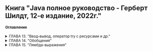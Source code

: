 ## Книга "Java полное руководство - Герберт Шилдт, 12-е издание, 2022г."

<small>

#### Оглавление

<details ГЛАВА 13><summary>ГЛАВА 13. "Ввод-вывод, оператор try с ресурсами и др."</summary>
<blockquote>

<details><summary>Ввод-вывод</summary>

Поддержка ввода-вывода обеспечивается основными библиотеками Java API, а не системными библиотеками языка.

<details><summary>Потоки данных</summary>

Ввод и вывод данных в Java-программах осуществляется через потоки данных. Поток данных - это абстракция, которая может производить или потреблять информацию. Поток связывается с физическим устройством посредством системы ввода-вывода Java. Классы и методы ввода-вывода можно применять к различным типам устройств, таким как дисковые файлы, клавиатура или сетевые соединения. Это позволяет абстрагироваться от множества различных видов ввода. Вывод данных может осуществляться на консоль, в дисковый файл или по сетевому соединению. Потоки данных в Java реализованы в иерархиях классов, определенных в пакете java.io.

Java также предоставляет ввод-вывод на основе буферов и каналов, которые определены в пакете java.nio и его подпакетах.

</details>

<details><summary>Потоки байтовых и символьных данных</summary>

В Java существуют два типа потоков ввода/вывода: байтовые и символьные. Байтовые потоки удобны для обработки ввода и вывода байтовых данных, например при чтении или записи двоичных данных. Символьные потоки используют Unicode и позволяют обрабатывать ввод и вывод символов, обеспечивая поддержку интернационализации. В некоторых случаях символьные потоки более эффективны, чем байтовые.

На самом низком уровне операции ввода-вывода по-прежнему выполняются с байтами. Символьные потоки предоставляют удобный и эффективный способ работы со символами в кодировке Unicode.
  
</details>

<details><summary>Классы потоков байтовых данных</summary>

**Классы потоков ввода-вывода байтов из пакета java.io**

Потоки ввода-вывода байтов определены в двух иерархиях классов. На вершине этих иерархий находятся _абстрактные классы InputStream и OutputStream_. У каждого из этих абстрактных классов имеется несколько конкретных подклассов, в которых учитываются отличия разных устройств, в том числе файлов на диске, сетевых соединений и даже буферов памяти.

```html
BufferedInputStream    Буферизованный поток ввода  
BufferedOutputStream   Буферизованный поток вывода  
ByteArrayinputStream   Поток ввода, читающий байты из массива  
ByteArrayOutputStream  Поток вывода, записывающий байты в массив  
DataInputStream        Поток ввода, содержащий методы для чтения данных стандартных типов, определенных в Java  
DataOutputStream       Поток вывода, содержащий методы для записи данных стандартных типов, определенных в Java  
FileInputStream        Поток ввода, читающий данные из файла  
FileOutputStream       Поток вывода, записывающий данные в файл  
FilterInputStream      Реализует абстрактный класс InputStream  
FilterOutputStream     Реализует абстрактный класс OutputStream  
InputStream            Абстрактный класс, описывающий поток ввода  
ObjectInputStream      Поток ввода объектов  
ObjectOutputstream     Поток вывода объектов  
OutputStream           Абстрактный класс, описывающий поток вывода  
PipedInputStream       Канал ввода  
PipedOutputstream      Канал вывода  
PrintStream            Поток вывода, содержащий методы print() и println()  
PushbackInputStream    Поток ввода, поддерживающий возврат одного байта обратно в поток ввода  
SequenceInputStream    Поток ввода, состоящий из нескольких потоков ввода, данные из которых читаются по очереди  
```

В абстрактных классах InputStream и OutputStream определяется ряд ключевых методов, реализуемых в других классах потоков ввода-вывода. Наиболее важными среди них являются методы read() и writе(), читающие и записывающие байты данных соответственно. Оба эти метода объявлены как абстрактные в классах InputStream и OutputStream, а в производных классах они переопределяются.

**Классы потоков ввода-вывода символов**

Потоки ввода-вывода символов также определены в двух иерархиях классов. На вершине этих иерархий находятся два * абстрактных* класса - Reader и Writer. Эти абстрактные классы управляют потоками символов в Юникоде. Для каждого из них в Java предусмотрен ряд конкретных подклассов.

```html
BufferedReader         Буферизированный поток ввода символов  
BufferedWriter         Буферизированный поток вывода символов  
CharArrayReader        Поток ввода, читающий символы из массива  
CharArrayWriter        Поток вывода, записывающий символы в массив  
FileReader             Поток ввода, читающий символы из файла  
FileWriter             Поток вывода, записывающий символы в файл  
FilterReader           Фильтрованный поток чтения  
FilterWriter           Фильтрованный поток запис  
InputStreamReader      Поток ввода, преобразующий байты в символы  
LineNumЬerReader       Поток ввода, подсчитывающий строки  
OutputStreamWriter     Поток вывода, преобразующий символы в байты  
PipedReader            Канал ввода  
PipedWriter            Канал вывода  
PrintWriter            Поток вывода, содержащий методы print() и println()  
PushbackReader         Поток ввода, позволяющий возвращать символы обратно в поток ввода  
Reader                 Абстрактный класс, описывающий поток ввода символов  
StringReader           Поток ввода, читающий символы из строки  
StringWriter           Поток вывода, записывающий символы в строку  
Writer                 Абстрактный класс, описывающий поток вывода символов   
```

В абстрактных классах Reader и Writer определяется ряд ключевых методов, реализуемых в других классах потоков ввода-вывода. Наиболее важными среди них являются методы read() и write(), читающие и записывающие байты данных соответственно. Оба эти метода объявлены как абстрактные в классах Reader и Writer, а в производных классах они переопределяются.

</details>

<details><summary>Предопределенные потоки данных</summary>

Класс System содержит несколько методов для получения информации о системе и текущего времени, а также три предопределенных потоковых переменных: in, out и err, которые могут быть использованы в любой части программы без привязки к конкретному экземпляру класса System.

Переменная System.out ссылается на поток стандартного вывода, по умолчанию вывод осуществляется на консоль. System.in ссылается на поток стандартного ввода, по умолчанию принимаемые данные поступают с клавиатуры. System.err ссылается на поток вывода ошибок, также по умолчанию вывод ошибок осуществляется на консоль. Эти потоки могут быть перенаправлены на другие устройства ввода-вывода, поддерживающие совместимые форматы данных.

System.in, System.out и System.err являются потоками байтовых данных типа InputStream, PrintStream и ErrorStream соответственно. Однако они обычно используются для чтения и записи символов в консоль. Вы можете использовать их как основу для более сложных операций ввода-вывода или обернуть их в классы символьных потоков для дополнительной гибкости и контроля.

</details>

<details><summary>Чтение консольного ввода</summary>

История Java и консольный ввод:
   - На заре развития Java единственным способом выполнения консольного ввода было использование потока байтовых данных.
   - В настоящее время символьный поток предпочтительнее из-за удобства интернационализации и сопровождения программы.

Java 17 и изменения:
   - В JDK 17 изменился способ получения объекта InputStreamReader, связанного с System.in.
   - Рекомендуется явно указывать набор символов, ассоциированный с консолью, при создании InputStreamReader. Набор символов определяет способ сопоставления байтов с символами. Обычно, когда набор символов не задан, применяется стандартная кодировка 
JVM.

Использование InputStreamReader и BufferedReader:
   - Для чтения консольного ввода через BufferedReader, рекомендуется использовать конструктор InputStreamReader с явным указанием набора символов, ассоциированного с консолью.
   - Можно использовать метод System.console() для получения объекта Console и его метод charset() для получения набора символов консоли.

Создание BufferedReader с использованием InputStreamReader без явного указания набора символов (до JDK 17):

```html
import java.io.BufferedReader;
import java.io.IOException;
import java.io.InputStreamReader;

public class ConsoleInputExample {
    public static void main(String[] args) {
        BufferedReader br = new BufferedReader(new InputStreamReader(System.in));

        try {
            System.out.print("Введите ваше имя: ");
            String name = br.readLine();
            System.out.println("Привет, " + name + "!");
        } catch (IOException e) {
            e.printStackTrace();
        }
    }
}
```

Создание BufferedReader с использованием InputStreamReader с явным указанием набора символов (начиная с JDK 17):
 
```html
import java.io.BufferedReader;
import java.io.IOException;
import java.io.InputStreamReader;
import java.nio.charset.Charset;

public class ConsoleInputExample {
    public static void main(String[] args) {
        InputStreamReader isr = new InputStreamReader(System.in, Charset.defaultCharset());
        BufferedReader br = new BufferedReader(isr);

        try {
            System.out.print("Введите ваше имя: ");
            String name = br.readLine();
            System.out.println("Привет, " + name + "!");
        } catch (IOException e) {
            e.printStackTrace();
        }
    }
}
```

Современный подход к чтению консольного ввода в Java включает явное указание набора символов консоли при создании InputStreamReader, что обеспечивает более надежное и удобное взаимодействие с консолью в различных приложениях.

</details>

<details><summary>Чтение символов</summary>

Чтобы получить поток ввода символов, присоединив его к консоли, следует заключить стандартный поток ввода System.in в оболочку объекта класса BufferedReader, поддерживающего буферизованный поток ввода. Ниже приведен чаще всего используемый конструктор этого класса.

```html
BufferedReader(Reader поток_чтения_вводимых_данных)  
```

десь параметр поток_чтения_вводимых_данных обозначает поток, который связывается с создаваемым экземпляром класса BufferedReader. Класс Reader является абстрактным. Одним из производных от него конкретных подклассов является класс InputStreamReader, преобразующий байты в символы. Для получения объекта типа InputStreamReader, связанного со стандартным потоком ввода System.in, служит следующий конструктор:

```html
InputStreamReader(InputStream поток_ввода)   
```

Переменная System.in ссылается на объект класса InputStream и поэтому должна быть указана в качестве параметра поток_ввода. В конечном итоге получается приведенная ниже строка кода, где создается объект типа BufferedReader, связанный с клавиатурой. После выполнения этой строки кода переменная экземпляра br будет содержать поток ввода символов, связанный с консолью через стандартный поток ввода System.in.

```html
BufferedReader br = new BufferedReader(new InputStreamReader(System.in));  
```

Для чтения символа из потока ввода типа BufferedReader служит метод read(). Ниже приведена общая форма метода read().

```html
int read() throws IOException  
```

Всякий раз, когда метод read() вызывается, он читает символ из потока ввода и возвращает его в виде целочисленного значения. По достижении конца потока возвращается значение -1. Как видите, метод read() может сгенерировать исключение типа IOException.

[Chapter13/Package01/BRRead - Использовать класс BufferedReader для чтения символов с консоли](https://github.com/Vladlena2/BookJava2/blob/main/Chapter13/Package01/BRRead.java "Посмотреть пример Java")

Для чтения символьных строк с клавиатуры служит версия метода readLine(), который является членом класса BufferedReader. Его общая форма приведена ниже. Как видите, этот метод возвращает объект типа String.

```html
String readLine() throws IOException    
```

[Chapter13/Package01/BRReadLines - Чтение символьных строк с консоли средствами класса BufferedReader](https://github.com/Vladlena2/BookJava2/blob/main/Chapter13/Package01/BRReadLines.java "Посмотреть пример Java")

В следующем далее примере программы демонстрируется простейший текстовый редактор. С этой целью сначала создается массив объектов типа String, а затем читаются текстовые строки, каждая из которых сохраняется в элементе массива. Чтение производится до 100 строк или до тех пор, пока не будет введено слово "стоп". Для чтения данных с консоли применяется класс BufferedReader.

[Chapter13/Package01/TinyEdit - Простейший текстовый редактор](https://github.com/Vladlena2/BookJava2/blob/main/Chapter13/Package01/TinyEdit.java "Посмотреть пример Java")

</details>

<details><summary>Запись данных, выводимых на консоль</summary>

Вывод данных на консоль проще всего организовать с помощью упоминавшихся ранее методов print() и println(). Эти методы определены в классе PrintStream (он является типом объекта, на который ссылается переменная System.out).

Класс PrintStream описывает поток вывода и является производным от класса OutputStream, поэтому в нем реализуется также низкоуровневый метод write(). Следовательно, метод write() можно применять для записи данных, выводимых на консоль. Ниже приведена простейшая форма метода writе(), определенного в классе PrintStream.

```html
void write(int байтовое_значение)     
```

Этот метод записывает байт, передаваемый в качестве параметра байтовое_значение. Несмотря на то что параметр * байтовое_значение* объявлен как целочисленный, записываются только 8 его младших бит. Ниже приведен короткий пример программы, где метод write() применяется для вывода на экран буквы "А" с последующим переводом строки.

```html
// Продемонстрировать применение метода System.out.write()
class WriteDemo {
   public static void main(String[] args){
       int b;
       b = 'A';
       System.out.write(b);
       System.out.print("\n");
   }
}   
```

**Класс PrintWriter**

Применение класса PrintWriter для консольного вывода упрощает интернационализацию прикладных программ. В классе PrintWriter определяется несколько конструкторов. Ниже приведен один из тех конструкторов:

```html
PrintWriter(OutputStream поток_вывода, boolean очистка)   
```

Здесь параметр поток_вывода обозначает объект типа OutputStream, а параметр очистка - очистку потока вывода всякий раз, когда вызывается (среди прочих) метод println(). Если параметр очистка принимает логическое значение true, то очистка потока вывода происходит автоматически, а иначе - вручную.

В классе PrintWriter поддерживаются методы print() и println(). Следовательно, их можно использовать таким же образом, как и в стандартном по токе вывода System.out. Если аргумент этих методов не относится к простому типу, то для объекта типа PrintWriter сначала вызывается метод toString(), а затем выводится результат.

Чтобы вывести данные на консоль, используя класс PrintWriter, следует указать стандартный поток System.out для вывода и его автоматическую очистку. Например, в следующей строке кода создается объект типа PrintWriter, который связывается с консольным выводом:

```html
PrintWriter pw = new PrintWriter(System.out, true);
```

[Chapter13/Package01/PrintWriterDemo - Продемонстрировать применение класса PrintWriter](https://github.com/Vladlena2/BookJava2/blob/main/Chapter13/Package01/PrintWriterDemo.java "Посмотреть пример Java")
       
</details>

<details><summary>Чтение файлов и запись в файлы</summary>

Для ввода-вывода данных в файлы чаще всего применяются классы FileInputStream и FileOutputStream, которые создают потоки ввода-вывода байтов, связанные с файлами. Чтобы открыть файл для ввода-вывода данных, достаточно создать объект одного из этих классов, указав имя файла в качестве аргумента конструктора. У обоих классов имеются и дополнительные конструкторы, но в представленных далее примерах будут употребляться только следующие конструкторы:

```html
FileInputStream(String имя_файла)
   throws FileNotFoundException
FileOutputStream(String имя_файла)
   throws FileNotFoundException
```

Здесь параметр имя_файла обозначает имя того файла, который требуется открыть. Если при создании потока ввода файл не существует, то генерируется исключение типа FileNotFoundException. А если при создании потока вывода файл нельзя открыть или создать, то и в этом случае генерируется исключение типа FileNotFoundException. Класс исключения FileNotFoundException является производным от класса IOException. Когда файл открыт для вывода, любой файл, существовавший ранее под тем же самым именем, уничтожается.

Завершив работу с файлом, его нужно закрыть. Для этой цели служит метод close(), реализованный в классах FileinputStream и F ileOutputStream:

```html
void close() throws IOException
```

Закрытие файла высвобождает выделенные для него системные ресурсы, позволяя использовать их для других файлов. Неудачный исход закрытия файла может привести к **"утечкам памяти"**, поскольку неиспользуемые ресурсы оперативной памяти останутся выделенными.

**На заметку!**

Начиная с версии JDK 7, метод close() определяется в интерфейсе АutоСlоsеаblе из пакета java.lang. Интерфейс * АutоСlовеаblе* наследует от интерфейса Closeable из пакета java.io. Оба интерфейса реализуются классами потоков ввода-вывода, включая классы FileinputStream и FileOutputStream.

Чтобы прочитать данные из файла, можно воспользоваться формой метода read(), определенной в классе FileInputStream. Та его форма, которая применяется в представленных далее примерах, выглядит следующим образом:

```html
int read() throws IOException
```

Всякий раз, когда вызывается метод read(), он выполняет чтение одного байта из файла и возвращает ero в виде целочисленного значения. А если достигнут конец файла, то возвращается значение -1. Этот метод может сгенерировать исключение типа IOException.

В приведенном ниже примере программы метод read() применяется для ввода из файла, содержащего текст в коде ASCII, который затем выводится на экран. Имя файла указывается в качестве аргумента командной строки.

```html
java ShowFile TEST.txt
```

[Chapter13/Package02/ShowFile - Отображение содержимого текстового файла](https://github.com/Vladlena2/BookJava2/blob/main/Chapter13/Package02/ShowFile.java "Посмотреть пример Java")
       

Иногда проще заключить все части программы, открывающие файл и получающие доступ к его содержимому, в один блок оператора try, вместо того чтобы разделять его на два блока, а затем закрыть файл в блоке оператора finally. В качестве иллюстрации ниже показан другой способ написания программы

[Chapter13/Package02/ShowFile2 - ShowFile из предыдущего примера.](https://github.com/Vladlena2/BookJava2/blob/main/Chapter13/Package02/ShowFile2.java "Посмотреть пример Java")

[Chapter13/Package02/ShowFile3 - Отображение содержимого текстового файла в одном блоке оператора try](https://github.com/Vladlena2/BookJava2/blob/main/Chapter13/Package02/ShowFile3.java "Посмотреть пример Java")

Класс исключения FileNotFoundException является производным от класса IOException, и поэтому обрабатывать отдельно его исключение совсем не обязательно. В качестве примера ниже приведена переделанная последовательность операторов try/catch без перехвата исключения типа FileNotFoundException. В данном случае отображается стандартное сообщение об исключительной ситуации, описывающее возникшую ошибку.

[Chapter13/Package02/ShowFile4 - Переделанная последовательность операторов try/catch](https://github.com/Vladlena2/BookJava2/blob/main/Chapter13/Package02/ShowFile4.java "Посмотреть пример Java")

Для записи в файл можно воспользоваться методом writе(), определенным в классе FileOutputStream. В своей простейшей форме этот метод выглядит следующим образом:

```html
void write(int байтовое_значение) throws IOException
```

Этот метод записывает в файл байт, переданный ему в качестве параметра байтовое_значение. Несмотря на то что параметр байтовое_значение объявлен как целочисленный, в файл записываются только его младшие восемь бит. Если при записи возникает ошибка, генерируется исключение типа IOException. В следующем примере программы метод writе() применяется для копирования файла.

Обратите внимание на то, что в данном примере программы при закрытии файлов используются два отдельных блока оператора try. Этим гарантируется, что оба файла будут закрыты, даже если при вызове метода fin.close() будет сгенерировано исключение.

[Chapter13/Package02/CopyFile - Копирование файла](https://github.com/Vladlena2/BookJava2/blob/main/Chapter13/Package02/CopyFile.java "Посмотреть пример Java")

Исключения в Java не только упрощают обращение с файлами, но и позволяют легко отличать условие достижения конца файла от ошибок во время ввода в файл.

</details>

<details><summary>Автоматическое закрытие файла</summary>

В версии JDK 7 появилась новая возможность, предлагающая иной способ управления такими ресурсами, как потоки
ввода-вывода в файлы: *автоматическое завершение процесса*. Эту возможность иногда еще называют
**автоматическим управлением ресурсами (ARM)**, и основывается она на усовершенствованной версии оператора try. Главное
преимущество автоматического
управления ресурсами заключается в предотвращении ситуаций, когда файл (или другой ресурс) не освобождается по
невнимательности, если он больше не нужен.

Запомните: если забыть по какой-нибудь причине закрыть файл, это может привести к утечке памяти и другим осложнениям.
Ниже приведена *усовершенствованная* форма оператора try.
```java
try (спецификация_ресурса) {
     // использование ресурса
}
```

Здесь *спецификация_ресурса*, как правило, обозначает оператор, объявляющий и инициализирующий такой ресурс, как *поток
ввода-вывода данных в файл*.

Он состоит из объявления переменной, где переменная инициализируется ссылкой на управляемый объект. По завершении блока
оператора try ресурс автоматически освобождается. Для файла это означает, что он автоматически закрывается, а
следовательно, отпадает необходимость вызывать метод close() явным образом.
Она называется оператором try с *ресурсами*.

Оператор try с ресурсами можно применять лишь вместе с теми ресурсами, в которых реализован интерфейс AutoCloseaЬle,
определенный в пакете java.lang. В этом интерфейсе определен метод close(), а наследует он от интерфейса Closeable из
пакета java.io. Оба интерфейса реализуются классами потоков ввода-вывода. Таким образом, оператор try с ресурсами
можно
применять для работы с потоками ввода и вывода, в том числе и в файлы.

[Chapter13/Package02/ShowFileAutoClose - Пример оператора try с ресурсами](https://github.com/Vladlena2/BookJava2/blob/master/Chapter13/Package02/ShowFileAutoClose.java "Посмотреть пример Java")

Ресурс, объявляемый в операторе try, неявно считается конечным. Это означает, что присвоить ресурс после того, как он
был создан, нельзя. Кроме того, область действия ресурса ограничивается пределами оператора try с ресурсами.

В одном операторе try можно организовать управление несколькими ресурсами. Для этого достаточно указать спецификацию
каждого ресурса через точку с запятой. Примером тому служит приведенная ниже версия программы CopyFile, переделанная
таким образом, чтобы использовать один оператор try с ресурсами для управления переменными fin и fout.

[Chapter13/Package02/CopyFileAutoClose - Пример оператора try с двумя ресурсами](https://github.com/Vladlena2/BookJava2/blob/master/Chapter13/Package02/CopyFileAutoClose.java "Посмотреть пример Java")

У оператора *try с ресурсами* имеется еще одна особенность, о которой стоит упомянуть. Когда выполняется блок оператора
try, существует вероятность того, что исключение, возникающее в блоке оператора try, приведет к другому исключению,
которое произойдет в тот момент, когда ресурс закрывается
в блоке оператора finally. Если это обычный оператор try, то первоначальное исключение теряется, будучи вытесненным
вторым исключением. А если используется оператор try с ресурсами, то второе исключение подавляется, но не теряется.
Вместо этого оно добавляется в список подавленных исключений, связанных
с первым исключением. Доступ к списку подавленных исключений может быть пол учен с помощью метода gеtSupprеssеd(),
определенного в классе Throwаblе.
</details>

<details><summary>Чтение и запись файлов. FileInputStream и FileOutputStream</summary>

**Запись файлов и класс FileOutputStream**

Класс *FileOutputStream* предназначен для записи байтов в файл. Он является производным от класса OutputStream, поэтому
наследует всю его функциональность.
Через конструктор класса FileOutputStream задается файл, в который производится запись. Класс поддерживает несколько
конструкторов:
```java
FileOutputStream(String filePath)
FileOutputStream(File fileObj)
FileOutputStream(String filePath, boolean append)
FileOutputStream(File fileObj, boolean append)
```
Файл задается либо через строковый путь, либо через объект File. Второй параметр - append задает способ записи: eсли он
равен true, то данные дозаписываются в конец файла, а при false - файл полностью перезаписывается.  
Например, запишем в файл строку:

[Chapter13/Package02/WriteFile - Пример записи строки в файл TEST.txt](https://github.com/Vladlena2/BookJava2/blob/master/Chapter13/Package02/WriteFile.java "Посмотреть пример Java")

Для создания объекта FileOutputStream используется конструктор, принимающий в качестве параметра путь к файлу для
записи. Если такого файла нет, то он автоматически создается при записи. Так как здесь записываем строку, то ее надо
сначала перевести в массив байтов. И с помощью метода write строка записывается в файл.
При этом необязательно записывать весь массив байтов. Используя перегрузку метода write(), можно записать и одиночный
байт:
```java
fos.write(buffer[0]); // запись первого байта
```

**Чтение файлов и класс FileInputStream**

Для считывания данных из файла предназначен класс *FileInputStream*, который является наследником класса InputStream и
поэтому реализует все его методы.

Для создания объекта FileInputStream мы можем использовать ряд конструкторов. Наиболее используемая версия конструктора
в качестве параметра принимает путь к считываемому файлу:
```java
FileInputStream(String fileName) throws FileNotFoundException
```
Если файл не может быть открыт, например, по указанному пути такого файла не существует, то генерируется исключение *
FileNotFoundException*.  
Считаем данные из ранее записанного файла (TEST.txt) и выведем на консоль:

[Chapter13/Package02/ReadFile - Пример чтения файла TEST.txt](https://github.com/Vladlena2/BookJava2/blob/master/Chapter13/Package02/ReadFile.java "Посмотреть пример Java")

В данном случае мы считываем каждый отдельный байт в переменную i:
```java
while((i = fin.read()) != -1) {
```
Когда в потоке больше нет данных для чтения, метод возвращает число -1.
Затем каждый считанный байт конвертируется в объект типа char и выводится на консоль.  
Подобным образом можно считать данные в массив байтов и затем производить с ним манипуляции:
```java
byte[] buffer = new byte[fin.available()];
// считаем файл в буфер
fin.read(buffer, 0, fin.available());

System.out.println("File data:");
for(int i=0; i<buffer.length;i++){
    System.out.print((char)buffer[i]);
}
```

Совместим оба класса и выполним чтение из одного и запись в другой файл:

[Chapter13/Package02/ReadWriteFile - Пример чтение из одного и запись в другой файл](https://github.com/Vladlena2/BookJava2/blob/master/Chapter13/Package02/ReadWriteFile.java "Посмотреть пример Java")

Классы FileInputStream и FileOutputStream предназначены прежде всего для записи двоичных файлов, то есть для записи и
чтения байтов. И хотя они также могут использоваться для работы с текстовыми файлами, но все же для этой задачи больше
подходят другие классы.

Еще один пример, в котором создаем для записи файл, далее записываем в него строку.  
Потом читаем и выводим на конслоь данные из этого файла и все это копируем в новый файл.

[Chapter13/Package02/WriteReadSaveToFile - Создание, чтение одного файла и копирование в другой файл](https://github.com/Vladlena2/BookJava2/blob/master/Chapter13/Package02/WriteReadSaveToFile.java "Посмотреть пример Java")
</details>

<details><summary>Чтение и запись текстовых файлов. Класс FileWriter. Класс FileReader</summary>

Для полноценной работы с текстовыми файлами служат совсем другие классы, которые являются наследниками абстрактных
классов *Reader* и *Writer*.

Класс *FileWriter* является производным от класса *Writer*. Он используется для записи текстовых файлов.
Чтобы создать объект *FileWriter*, можно использовать один из следующих конструкторов:
```
FileWriter(File file)
FileWriter(File file, boolean append)
FileWriter(FileDescriptor fd)
FileWriter(String fileName)
FileWriter(String fileName, boolean append)
```  
Так, в конструктор передается либо путь к файлу в виде строки, либо объект File, который ссылается на конкретный
текстовый файл. Параметр *append* указывает, должны ли данные дозаписываться в конец файла (если параметр равен true),
либо файл должен перезаписываться.

Класс *FileReader* наследуется от абстрактного класса *Reader* и предоставляет функциональность для чтения текстовых
файлов.
Для создания объекта *FileReader* мы можем использовать один из его конструкторов:
```java
FileReader(String fileName) 
FileReader(File file)
FileReader(FileDescriptor fd)
```  

[Chapter13/Package02/FileWriterReaderDemo - Записать текст в файл и прочитать](https://github.com/Vladlena2/BookJava2/blob/master/Chapter13/Package02/FileWriterReaderDemo.java "Посмотреть пример Java")
</details>

<details><summary>Модификаторы доступа transient и volatile</summary>

В языке J ava определяются два интересных модификатора доступа: *transient* и *volatile*. Эти модификаторы
предназначены для особых случаев. Когда переменная-экземпляр объявлена как transient, ее значение не должно
сохраняться, когда сохраняется объект, как показано ниже.

```java
class T {
    transient int а; //не сохранится
    int b; // сохранится
} 
```

Если в данном примере кода объект типа т записывается в область постоянного хранения, то содержимое переменной а не
должно сохраняться, тогда как содержимое переменной b должно быть сохранено.

Модификатор доступа volatile сообщает компилятору, что модифицируемая им переменная может быть неожиданно изменена в
других частях программы.
Одна из таких ситуаций возникает в многопоточных программах, где иногда в двух или больше потоках исполнения
разделяется
общая переменная. Из соображений эффективности в каждом потоке может храниться своя закрытая копия этой
переменной. Настоящая (или главная) копия переменной обновляется в разные моменты, например при входе в
синхронизированный метод. Такой подход вполне работоспособен, но не всегда оказывается достаточно эффективным. Иногда
требуется, чтобы главная копия переменной постоянно отражала ее текущее состояние. И для этого достаточно объявить
переменную как volatile, предписав тем самым компилятору всегда использовать главную копию этой переменной
(или хотя бы поддерживать любые закрытые ее копии обновляемыми по главной копии, и наоборот). Кроме того, доступ к
главной копии переменной должен осуществляться в том порядке, в каком он определен в самой программе.

[Chapter13/Package03/InstanceOf - Продемонстрировать применение операции instanceof](https://github.com/Vladlena2/BookJava2/blob/master/Chapter13/Package03/InstanceOf.java "Посмотреть пример Java")
</details>

<details><summary>Применение операции instanceof</summary>

Иногда тип объекта полезно выяснить во время выполнения. Например, в одном потоке исполнения объекты разных типов могут
формироваться, а в другом потоке исполнения - использоваться. В таком случае удобно выяснить тип каждого объекта,
получаемого в обрабатывающем потоке исполнения. Тип объекта во время выполнения не менее важно выяснить и в том
случае,
когда требуется приведение типов. В языке Java неправильное приведение типов влечет за собой появление ошибок во время
выполнения.

Для разрешения этого вопроса в Java предоставляется операция времени выполнения *instanceof*, которая имеет следующую
общую форму:
```java
ссылка_на_объект instanceof тип
```   
Здесь *ссылка_на_объект* обозначает ссылку на экземпляр класса, а тип - конкретный тип этого класса. Если *
ссылка_на_объект* относится к указанному типу или может быть приведена к нему, то вычисление операции *instanceof*
дает
в итоге логическое значение *true*, а иначе - логическое значение *false*. Таким образом, операция *instanceof* - это
средство, с помощью которого программа может получить сведения об объекте во время выполнения.

</details>

<details><summary>Модификатор доступа strictfp</summary>

Объявляя класс, метод или интерфейс с модификатором доступа *strictfp*, можно гарантировать, что вычисления с плавающей
точкой будут выполняться таким же образом, как и в первых версиях Java. Если класс объявляется с модификатором
доступа *
strictfp*, все его методы автоматически модифицируются как *strictfp*.

Например, в приведенной ниже строке кода компилятору Java сообщается, что во всех методах, определенных в классе
MyClass, следует использовать исходную модель вычислений с плавающей точкой. Откровенно говоря, большинству
программистов вряд ли понадобится модификатор доступа *strictfp*, поскольку он касается лишь небольшой категории
задач.
```java
strictfp class MyClass { // ...
``` 

</details>

<details><summary>Платформенно-ориентированные методы</summary>

Иногда, хотя и редко, возникает потребность вызвать подпрограмму, написанную на другом языке, а не на Java. Как
правило, такая подпрограмма существует
в виде исполняемого кода для ЦП и той среды, в которой приходится работать, т.е. в виде платформенно-ориентированного
кода. Такую подпрограмму, возможно, потребуется вызвать для повышения скорости ее выполнения. С другой стороны, может
возникнуть потребность работать со специализированной сторонней библиотекой, например с пакетом статистических
расчетов.

Для объявления платформенно-ориентированных методов в Java предусмотрено ключевое слово *native*. Однажды объявленные
как *native*, эти методы могут быть вызваны из прикладной программы на Java таким же образом,
как и любой другой метод. Механизм, применяемый для внедрения платформенно-ориентированного кода в прикладные
программы
на Java, называется JNI (*Java Native Interface - платформенно-ориентированный интерфейс Java*).

Чтобы объявить платформенно-ориентированный метод, его имя следует предварить модификатором доступа *native*, но не
определять тело метода, как показано ниже.
```java
public native int meth();
```
Объявив платформенно-ориентированный метод, необходимо написать его и предпринять ряд относительно сложных шагов, чтобы
связать его с кодом Java. Большинство платформенно-ориентированных методов пишутся на С.

</details>

<details><summary>Применение ключевого слова assert</summary>

Ключевое слово *assert* используется на стадии *разработки* программ для создания так называемых утверждений - условий,
которые должны быть *истинными* во время выполнения программы. Если во время выполнения программы условие оказывается
истинным, то никаких действий больше не выполняется. Но если условие окажется ложным, то генерируется исключение
типа *
AssertionError*. Утверждения часто применяются с целью проверить, действительно ли выполняется некоторое ожидаемое
условие. В коде окончательной версии программы утверждения, как правило, отсутствуют.

Ниже приведен пример программы, демонстрирующий применение оператора *assert*. В этом примере проверяется, возвращает
ли метод getnum() положительное значение.

[Chapter13/Package03/AssertDemo - Продемонстрировать применение оператора assert](https://github.com/Vladlena2/BookJava2/blob/master/Chapter13/Package03/AssertDemo.java "Посмотреть пример Java")

Для правильного понимания утверждений очень важно иметь в виду следующее: на них нельзя полагаться для выполнения
каких-нибудь конкретных действий в программе. Дело в том, что отлаженный код окончательной версии программы будет
выполняться с *отключенным* режимом проверки утверждений.

Благодаря утверждениям, строки кода с оператором *assert* можно не удалять из окончательного варианта кода программы.

**Параметры включения и отключения режима проверки утверждений.**

Чтобы *включить* режим проверки утверждений в пакете MyPack, достаточно ввести следующее:
```
-ea:MyPack ...
```

Чтобы *отключить* режим проверки утверждений, следует ввести:
```
-da:MyPack ...
```

Кроме того, класс можно указать с параметром -еа или -da. В качестве примера ниже показано, как включить режим проверки
утверждений отдельно в классе AssertDemo.
```
-ea:AssertDemo
``` 
</details>

<details><summary>Статический импорт</summary>

В языке Java имеется языковое средство, расширяющее возможности ключевого слова import и называемое *статическим
импортом*. Оператор import, предваряемый ключевым словом static, можно применять для импорта статических членов класса
или интерфейса. Благодаря статическому импорту появляется возможность ссылаться на статические члены непосредственно
по
именам, не уточняя их именем класса. Это упрощает и сокращает синтаксис, требующийся для работы со статическими
членами.
```java
// Вычислить длину гипотенузы прямоугольного треугольника
...
// Имена методов уточнены именем их класса Math
hypot = Math.sqrt(Math.pow(sidel, 2) + Math.pow(side2, 2));
...

// Используем статический импортом для доступ к встроенным в Java методам
import static java.lang.Mat.*;

...
// Здесь методы sqrt() и pow() можно вызывать непосредственно, опуская имя их Класса 
hypot = sqrt(pow(sidel, 2) + pow(side2, 2)); 
...

```
*Статический импорт* следует применять на тот случай, если статические члены применяются многократно, в частности при
выполнении целого ряда математических вычислений. В сущности, этим языковым средством стоит пользоваться, но только не
злоупотреблять им.
</details>

<details><summary>Вызов перегружаемых конструкторов по ссылке this()</summary>

Пользуясь *перегружаемыми конструкторами*, иногда удобно вызывать один конструктор из другого. Для этого в Java имеется
еще одна форма ключевого слова this. В общем виде эта форма выглядит следующим образом:
```java
this(список_аргументов)
```
По ссылке this() сначала выполняется *перегружаемый конструктор*, который соответствует заданному *списку_аргументов*,
а затем - любые операторы, находящиеся в теле исходного конструктора, если таковые имеются. Вызов конструктора по
ссылке
this() должен быть *первым* оператором в конструкторе.
Рассмотрим сначала приведенный ниже пример класса, в котором ссылка this() *не употребляется*.

Этот класс содержит три конструктора, каждый из которых инициализирует значения полей а и b. Первому конструктору
передаются отдельные значения для инициализации полей а и b. Второй конструктор принимает только одно значение и
присваивает его обоим полям, а и b. А третий присваивает полям а и b нулевое значение по умолчанию.
```java
class MyClass {
   int a;
   int b;
   // инициализировать поля а и b по отдельности
   MyClass(int i, int j) {
        a = i;
       b = j;    
    }
   // присвоить полям а и b нулевое значение по умолчанию
    MyClass() {
     a = 0;
      b = 0;
    }   
}
```

Используя ссылку this(), приведенный выше класс MyClass можно переписать следующим образом. В данной версии класса
MyClass значения непосредственно присваиваются полям а и b только в конструкторе MyClass (int, int). А два других
конструктора просто вызывают первый конструктор (прямо или косвенно) по ссылке this().
```java
class MyClass {
    int a;
    int b;
    // инициализировать поля а и b по отдельности
   MyClass(int i, int j) {
       a = i;
        b = j;    
    }
    // инициализировать поля а и b одним и тем же значением
   MyClass(int i) {
       this(i, i); // по этой ссылке вызывается конструктор MyClass(i, i);
    }


    // присвоить полям а и b нулевое значение по умолчанию
    MyClass() {
        this(0); // по этой ссылке вызывается конструктор MyClass(O)
  }   
}
```  
Одной из причин, по которой стоит вызывать перегружаемые конструкторы по ссылке this(),служит потребность избежать
дублирования кода. Зачастую сокращение дублированного кода ускоряет загрузку классов, поскольку объектный
код становится компактнее. Это особенно важно для программ, доставляемых через Интернет, когда время их загрузки
критично. Применение ссылки this() позволяет также оптимально структурировать прикладной код, когда конструкторы
содержат большой объем дублированного кода.

Следует также иметь в виду, что вызов очень коротких конструкторов, как, например, из класса MyClass, по ссылке this()
зачастую лишь незначительно увеличивает размер объектного кода. (В некоторых случаях никакого уменьшения объема
объектного кода вообще не происходит.) Дело в том, что байт-код, который устанавливается и возвращается из вызова
конструктора по ссылке this(), добавляет инструкции в объектный файл. Поэтому в таких случаях вызов конструктора по
ссылке this(), несмотря на исключение дублирования кода, не даст значительной экономии времени загрузки, но может
повлечь за собой дополнительные издержки на создание каждого объекта. Поэтому ссылка this() больше всего подходит для
вызова тех конструкторов, которые содержат большой объем кода инициализации, а не тех, которые просто устанавливают значения в нескольких полях.

Вызывая конструкторы по ссылке this(), следует учитывать следующее. Вопервых, при вызове конструктора по ссылке
this() *нельзя* использовать переменные экземпляра класса этого конструктора. И, во-вторых, в одном и том же
конструкторе *нельзя* использовать ссылки super() и this(), поскольку каждая из них должна быть первым оператором в
конструкторе.
</details>

<details><summary>Компактные профили Java API</summary>

В версии JDK 8 внедрено средство, позволяющее организовать подмножества
библиотеки прикладных программных интерфейсов API в так называемые *компактные профили*. Они обозначаются следующим
образом: *compact1, compact2 и cornpactЗ*. Каждый такой профиль содержит подмножество библиотеки. Более того,
компактный
профиль *compact2* включает в себя весь профиль *compact1*, а компактный профиль *compactЗ* - весь профиль *compact2*.
Следовательно, каждый последующий компактный профиль строится на основании предыдущего. Преимущество компактных
профилей
заключается в том, что прикладной
программе не нужно загружать библиотеку полностью. Применение компактных профилей позволяет сократить размер
библиотеки,
а следовательно, выполнять некоторые категории прикладных программ на тех устройствах, где отсутствует полная
поддержка
прикладного программного интерфейса Java API. Благодаря компактным профилям удается также сократить время, требующееся
для загрузки программы. В документации на прикладной программный интерфейс Java API
версии JDK 8 указывается, к какому именно элементу этого прикладного интерфейса принадлежит компактный профиль, если
это
вообще имеет место. Следует, однако, иметь в виду, что в версии JDK 9 на смену компактным профилям пришли внедренные в
ней модули.
</details>

</blockquote>
</details>

<details ГЛАВА 14><summary>ГЛАВА 14. "Обобщения"</summary>

<details><summary>Что такое обобщения</summary>

*Обобщения* - это *параметризованные типы*. Такие типы позволяют объявлять классы, интерфейсы и методы, где тип данных,
которыми они оперируют, указан в виде параметра. Используя обобщения, можно, например, создать единственный класс,
который будет автоматически обращаться с разнотипными данными. Классы, интерфейсы или методы, оперирующие
параметризованными типами, называются *обобщенными*.

Благодаря *обобщениям* все операции приведения типов выполняются автоматически и неявно. Таким образом, обобщения
расширили возможности повторного использования кода, позволив делать это легко и безопасно.

**Простой пример обобщения**

В приведенной ниже программе определяются два класса. Первый из них - *обобщенный* класс Gen, второй - *
демонстрационный* класс GenDemo, в котором используется *обобщенный* класс Gen.

[Chapter14/Package01/GenDemo - Простой обобщенный класс](https://github.com/Vladlena2/BookJava2/blob/master/Chapter14/Package01/GenDemo.java "Посмотреть пример Java")

Обратите внимание на объявление класса Gen в следующей строке кода:
```java
class Gen<T> {
```  
Здесь T обозначает имя параметра типа. Это имя используется в качестве заполнителя, вместо которого в дальнейшем
подставляется имя конкретного типа, передаваемого классу Gen при создании объекта. Это означает, что обозначение T
применяется в классе Gen всякий раз, когда требуется параметр типа. Обратите внимание на то, что обозначение Т
заключено
в угловые скобки ( < > ). Этот синтаксис
может быть обобщен. Всякий раз, когда объявляется параметр типа, он указывается в угловых скобках. В классе Gen
применяется параметр типа, и поэтому он является обобщенным классом, относящимся к так называемому параметризованному
типу.

Далее тип Т используется для объявления объекта оb:
```java
T оb; //объявить объект типа T
```  
Параметр типа Т - это место для *подстановки* конкретного типа, который указывается в дальнейшем при создании объекта
класса Gen. Это означает, что *объект оb станет объектом того типа, который будет передан в качестве параметра типа*
T.
Так, если передать тип String в качестве параметра типа Т, то такой экземпляр объекта оb будет иметь тип String.

Рассмотрим конструктор Gen().
```java
Gen (T o) {
    ob = o;
}
```  
Параметр o имеет тип T. Это означает, что конкретный тип параметра о определяется с помощью параметра типа Т,
передаваемого при создании объекта класса Gen. А поскольку параметр о и переменная экземпляра оЬ относятся к типу T,
то
они получают одинаковый конкретный тип при создании объекта класса Gen.
Параметр типа Т может быть также использован для указания типа, возвращаемого методом, как показано ниже на примере
метода getob(). Объект оb также относится к типу Т, поэтому его тип совместим с типом, возвращаемым методом getob().
```java
T getob() {>
    return оb;
```  
Метод showType() отображает тип Т, вызывая метод getName() для объекта типа Class, возвращаемого в результате вызова
метода getClass() для объекта оЬ. Метод getClass() определен в классе Object, и поэтому он является членом всех
классов.
Этот метод возвращает объект типа Class, соответствующий типу того класса объекта, для которого он вызывается. В
классе
Class определяется метод getName(), возвращающий строковое представление имени класса.

Класс GenDemo служит для демонстрации обобщенного класса Gen. Сначала в нем создается версия класса Gen для целых
чисел, как показано ниже.
```java
Gen<Integer> iOb; 
```  
*Integer* - это аргумент типа, который передается в качестве параметра типа Т из класса Gen. Это объявление фактически
означает создание версии класса Gen, где все ссылки на тип Т преобразуются в ссылки на тип Integer. Таким образом, в
данном объявлении объект оb относится к типу Integer, и метод getob() возвращает тип Integer.

Компилятор Java на самом деле не создает разные версии класса Gen или любого другого обобщенного класса. Вместо этого
компилятор *удаляет* все сведения об обобщенных типах, выполняя необходимые операции приведения типов, чтобы сделать
поведение прикладного кода таким, как будто создана конкретная версия класса Gen. Таким образом, имеется только *одна*
версия класса Gen, которая существует в прикладной программе. Процесс удаления обобщенной информации об обобщенных
типах
называется *стиранием*.

В следующей строке кода переменной iOb присваивается ссылка на экземпляр целочисленной версии класса Gen:
```java
iOb = new Gen<Integer>(12345678);
```  
Когда вызывается конструктор Gen(), аргумент типа Integer также указывается. Это необходимо потому, что объект (в
данном случае - iOb), которому присваивается ссылка, относится к типу Gen<Integer>. Следовательно, ссылка,
возвращаемая
операцией new, также должна относиться
к типу Gen<Integer>. В противном случае во время компиляции возникает ошибка. Например, следующее присваивание вызовет
ошибку во время компиляции:
```java
iOb = new Gen<DouЬle>(12345678.0); // ОШИБКА!!!
```  
Переменная iOb относится к типу Gen<Integer>, поэтому она не может быть использована для присваивания ссылки типа
Gen<DouЬle>. Такая проверка типа является одним из основных преимуществ обобщений, потому что она обеспечивает типовую
безопасность.

Как следует из комментариев к данной программе, в приведенной ниже операции присваивания выполняется автоупаковка для
инкапсуляции значения 12345678 типа int в объекте типа Integer.
```java
iOb = new Gen<Integer>(12345678);
```  
*Обобщение* Gen<Integer> создает конструктор, принимающий аргумент типа Integer. А поскольку предполагается объект типа
Integer, то значение 12345678 автоматически упаковывается в этом объекте. Присваивание может быть указано и явным
образом, как показано ниже, но такой его вариант не дает никаких преимуществ.
```java
iOb = new Gen<Integer>(new Integer(12345678));
```  
Затем в данной программе отображается тип объекта оb в переменной iOb (в данном случае - тип Integer). А далее
получается значение объекта оb в следующей строке кода:
```java
int v = iOb.getob();
```  
Метод getob() возвращает обобщенный тип T, который был заменен на тип Integer при объявлении переменной экземпляра iOb.
Поэтому метод getob() также возвращает тип Integer, который автоматически распаковывается в тип
int и присваивается переменной v типа int. Следовательно, тип, возвращаемый методом getob(), не нужно приводить к типу
Integer. Безусловно, выполнять автоупаковку необязательно, переписав предыдущую строку кода так, как показано ниже. Но
автоупаковка позволяет сделать код более компактным.
```java
int v = iOb.getob().intValue();
```  
Далее в классе GenDemo объявляется объект типа Gen<String> следующим образом:
```java
Gen<String> sOb = new Gen<String>("текстовая строка");
```  
В качестве аргумента типа в данном случае указывается тип String, подставляемый вместо параметра типа Т в обобщенном
классе Gen. Это, по существу, приводит к созданию строковой версии класса Gen, что и демонстрируется в остальной части
программы.

</details>

<details><summary>Обобщения оперируют только ссылочными типами</summary>

Когда объявляется экземпляр *обобщенного типа*, аргумент, передаваемый в качестве *параметра типа*, должен относиться
к *ссылочному типу*, но ни в коем случае не к примитивному типу вроде int или char. Например, в качестве параметра T
классу Gen можно передать *тип любого класса*, но нельзя передать примитивный тип.

Безусловно, отсутствие возможности использовать *примитивный тип* не является серьезным ограничением, поскольку можно
применять *оболочки типов данных* (как это делалось в предыдущем примере программы) для инкапсуляции примитивных
типов.
Более того, механизм автоупаковки и автораспаковки в Java делает прозрачным применение оболочек типов данных.
</details>

<details><summary>Обобщенные типы различаются по аргументам типа</summary>

В отношении обобщенных типов самое главное понять, что ссылка на одну конкретную версию обобщенного типа несовместима с
другой версией того же самого обобщенного типа. Так, если ввести следующую строку кода в предыдущую программу, то при
ее
компиляции возникнет ошибка:
```java
iOb = sOb; // НЕВЕРНО!!!
```  
Несмотря на то что переменные экземпляра iOb и sOb относятся к типу Gen<T>, они являются *ссылками на разные типы
объектов*, потому что их параметры типов отличаются. Этим, в частности, обобщения обеспечивают типовую безопасность,
предотвращая подобного рода ошибки.
</details>

<details><summary>Каким образом обобщения повышают типовую безопасность</summary>

Дело в том, что обобщения *автоматически* гарантируют типовую безопасность во всех операциях, где задействован
обобщенный класс Gen. В процессе его применения исключается потребность в явном приведении и ручной проверке типов в
прикладном коде.  
Пример программы, в которой создается *необобщенный* эквивалент класса Gen:

[Chapter14/Package02/NonGenDemo - Продемонстрировать необобщенный класс](https://github.com/Vladlena2/BookJava2/blob/master/Chapter14/Package02/NonGenDemo.java "Посмотреть пример Java")

В классе NonGen все ссылки на тип Т заменены ссылками на тип Object. Это позволяет хранить в классе NonGen объекты
любого типа, как и в обобщенном классе Gen. Но это не позволяет компилятору Java получить какиенибудь подлинные
сведения
о типе данных, фактически сохраняемых в объекте
класса NonGen, что плохо по двум причинам. Во-первых, для извлечения сохраненных данных требуется явное приведение
типов. И во-вторых, многие ошибки несоответствия типов не могут быть обнаружены до времени выполнения.

Обратим внимание на следующую строку кода:
```java
int v = (Integer) iOb.getob();
```
Метод getob() возвращает тип Object, поэтому его нужно привести к типу Integer, чтобы выполнить автораспаковку и
сохранить значение в переменной v. Если убрать приведение типов, программа не скомпилируется. Если в ее версии с
обобщениями приведение типов производится неявно, то в версии без обобщений приведение должно быть сделано явно. Это
не
только неудобно, но и служит потенциальным источником ошибок.

Теперь рассмотрим следующий фрагмент кода в конце данной программы:
```java
// Этот код компилируется, но он принципиально неверный!!!
iOb = sOb;
v = (Integer) iOb.getOb(); // Ошибка!!! во время выполнения.
```
Здесь переменной экземпляра iOb присваивается значение переменной экземпляра sOb. Но переменная экземпляра sOb
ссылается на объект, содержащий символьную строку, а не целое число. Такое присваивание синтаксически корректно,
потому
что все ссылки типа NonGen одинаковы и любая ссылка типа NonGen
может указывать на любой другой объект типа NonGen. Но семантически эта операция присваивания неверна, что и отражено
в
следующей строке коде. Здесь тип, возвращаемый методом getob(),приводится к типу Integer, а затем делается попытка
присвоить полученное значение переменной v. Дело в том, что переменная экземпляра iOb теперь ссылается на объект,
хранящий данные типа String, а не Integer.  
К сожалению, без обобщений компилятор Java просто не в состоянии обнаружить эту ошибку. Вместо этого во время
выполнения генерируется исключение при попытке привести к типу Integer.

Возможность создавать *типизированный* (т.е. обеспечивающий типовую безопасность) код, в котором ошибки несоответствия
типов перехватываются *компилятором*, является главным преимуществом обобщений.

Благодаря *обобщениям* ошибки, возникающие во время выполнения, преобразуются в ошибки, обнаруживаемые во время
компиляции. В этом и заключается главное преимущество обобщений.
</details>

<details><summary>Обобщенный класс с двумя параметрами типа</summary>

Для обобщенного типа можно объявлять не только один параметр. Несколько *параметров типа* можно указать списком через
запятую. Например, приведенный ниже класс TwoGen является переделанным вариантом класса Gen, принимающим два параметра
типа.

[Chapter14/Package03/TwoGenDemo - Продемонстрировать применение класса ТwoGen](https://github.com/Vladlena2/BookJava2/blob/master/Chapter14/Package03/TwoGenDemo.java "Посмотреть пример Java")
</details>

<details><summary>Общая форма обобщенного класса</summary>

Синтаксис, представленный в предыдущих примерах программ, может быть обобщен. Ниже показано, как выглядит синтаксис
объявления обобщенного класса.
```
  class имя_класса<список_параметров_типа> { // ...
```  
А синтаксис объявления ссылки на обобщенный класс и создание его экземпляра полностью выглядит следующим образом:
```
имя_класса<список_аргументов_типа> имя_переменной
new имя_класса<список_аргументов_типа>  
(список_аргументов_констант); 
```
</details>

<details><summary>Ограниченные типы</summary>

Допустим, что требуется создать обобщенный класс с методом, возвращающим среднее значение массива чисел. С помощью
этого класса требуется получить среднее значение из целых чисел, а также чисел с плавающей точкой одинарной и двойной
точности. Таким образом, тип числовых данных требуется указать обобщенно, используя параметр типа.

Для подобных случаев в Java предоставляются *ограниченные типы*. Указывая параметр типа, можно наложить *ограничение* в
виде верхней границы, где объявляется суперкласс, от которого должны быть унаследованы все аргументы типов.
С этой целью вместе с параметром указывается ключевое слово *extends*:
```java
<Т extends суперкласс>
```  
Это означает, что параметр типа T может быть заменен только указанным *суперклассом* или его подклассами.
Следовательно, *суперкласс* объявляет верхнюю границу включительно.

[Chapter14/Package04/StatsDemo - Продемонстрировать ограничение параметра типа](https://github.com/Vladlena2/BookJava2/blob/master/Chapter14/Package04/StatsDemo.java "Посмотреть пример Java")
</details>

<details><summary>Применение метасимвольных аргументов</summary>

*Метасимвольный аргумент* обозначается знаком **"?"** и представляет *неизвестный* тип.

Например, в классе Stats, рассмотренном в предыдущем разделе, предполагается, что в него требуется ввести метод
sameAvg(), где определяется, содержат ли два объекта типа Stats массивы, дающие *одинаковое среднее значение*
независимо
от типа числовых значений в них. Так, если один объект содержит значения 1.0, 2.0 и 3.0 типа *doublе*, а другой - *
целочисленные* значения 1, 2 и 3, то их *среднее значение будет одинаковым*.

Применяя метасимвольный аргумент, метод sameAvg() можно написать, следующим образом:
```java
// Обратите внимание на применение метасимвола постановки
boolean sameAvg(Stats<?> ob) {
   if (average() == ob.average())
       return true;
  return false;
}
```
Здесь *метасимвольный* аргумент типа Stats<?> совпадает с любым объектом класса Stats, что позволяет сравнивать средние
значения любых двух объектов класса Stаts.

[Chapter14/Package05/WildcardDemo - Продемонстрировать применение метасимволов подстановки в качестве аргументов](https://github.com/Vladlena2/BookJava2/blob/master/Chapter14/Package05/WildcardDemo.java "Посмотреть пример Java")
</details>

<details><summary>Ограниченные метасимвольные аргументы</summary>

*Ограниченный* метасимвол подстановки задает верхнюю или нижнюю границу для аргумента типа. Это позволяет ограничить
типы объектов, которыми будет оперировать метод. Наиболее распространен метасимвол, который налагает ограничение
сверху
и создается с помощью оператора *extends* почти так же, как и ограниченный тип.

В общем, чтобы установить верхнюю границу для метасимвола, следует воспользоваться приведенной ниже формой
метасимвольного выражения:
```java
<? extends суперкласс>
```
Здесь *суперкласс* обозначает имя класса, который служит верхней границей. Не следует забывать, что это включающее
выражение, а следовательно, класс, заданный в качестве верхней границы (т.е. суперкласс), также находится в пределах
допустимых типов.

Имеется также возможность указать нижнюю границу для метасимвольного аргумента, введя оператор *super* в его
объявление. Ниже приведена общая форма ограничения метасимвольного аргумента снизу.
```java
<? super подкласс>
```
В данном случае допустимыми аргументами могут быть только те классы, которые являются суперклассами для указанного *
подкласса*. Это исключающее выражение, поскольку оно не включает в себя заданный *подкласс*.

[Chapter14/Package05/BoundedWildcard - Продемонстрировать Ограниченные метасимвольные аргументы](https://github.com/Vladlena2/BookJava2/blob/master/Chapter14/Package05/BoundedWildcard.java "Посмотреть пример Java")
</details>

<details><summary>Создание обобщенного метода</summary>

Рассмотрим объявление обобщенного метода isIn() в следующей строке кода:
```java
static <T extends Comparable<T>, V extends T>
   boolean isIn(T x, V[] y) {
}
```
Параметр типа объявляется *до* типа, возвращаемого методом. Тип T расширяет обобщенный тип *Comparable<T>*, где *
Comparable* - это интерфейс, объявляемый в пакете java.lang. В классе, реализующем интерфейс *Comparable*,
определяются
объекты, которые могут быть упорядочены. Следовательно, указание интерфейса *Comparable* в качестве верхней границы
гарантирует, что метод *isIn()* вполне применим к объектам, которые можно сравнивать. Интерфейс *Comparable* является
обобщенным, а параметр его типа обозначает тип сравниваемых объектов.

[Chapter14/Package06/GenMethDemo - Продемонстрировать простой обобщенный метод](https://github.com/Vladlena2/BookJava2/blob/master/Chapter14/Package06/GenMethDemo.java "Посмотреть пример Java")
</details>

<details><summary>Обобщенные конструкторы</summary>

Конструкторы также могут быть *обобщенными*, даже если их классы таковыми не являются.

[Chapter14/Package06/GenConsDemo - Использовать обобщенный конструктор](https://github.com/Vladlena2/BookJava2/blob/master/Chapter14/Package06/GenConsDemo.java "Посмотреть пример Java")

В конструкторе GenCons() задается параметр обобщенного типа, который может быть производным от класса Number, поэтому
конструктор GenCons() можно вызывать с любым числовым типом, включая Integer, Float или Double.
Несмотря на то, что класс GenCons не является обобщенным, его конструктор обобщен.
</details>

<details><summary>Обобщенные интерфейсы</summary>

Обобщенные интерфейсы объявляются таким же образом, как и обобщенные классы.
Общая синтаксическая форма обобщенного интерфейса.
```java
interface имя_интерфейса<список_параметров_типа> { // ... 
```
Здесь *список_параметров_типа* обозначает разделяемый запятыми список параметров типа. Когда *реализуется* обобщенный
интерфейс, следует указать аргументы типа.
```java
class имя_класса<список_параметров_типа>
      implements имя_интерфейса<список_аргументов_типа> ( 
```

Далее в приведенном примере, создается обобщенный интерфейс MinMax, где объявляются методы min() и max(), которые, как
предполагается, должны возвращать минимальное и максимальное значения из некоторого множества объектов.

Объявление обобщенного интерфейса MinMax:
```java
interface MinMax<T extends Comparable<T>> {
}
```
Параметр типа T ограничивается сверху интерфейсом Comparable. Интерфейс Comparable определен в пакете java.lang для
сравнения объектов. Параметр его типа обозначает тип сравниваемых объектов.

Далее интерфейс MinMax реализуется в классе ClassMinMax:
```java
class ClassMinMax<T extends Comparable<T>> implements MinMax<T> {
}
```
Параметр типа T сначала объявляется в классе MyClass, а затем передается интерфейсу MinMax. Интерфейсу MinMax требуется
тип класса, реализующего интерфейс Comparable, поэтому в объявлении класса, реализующего этот интерфейс (в данном
случае
- класса ClassMinMax), должно быть наложено такое же ограничение.
   Следовательно, однажды наложенное ограничение уже не нужно повторять в операторе implements.

[Chapter14/Package06/GenIFDemo - Пример применения обобщенного интерфейса](https://github.com/Vladlena2/BookJava2/blob/master/Chapter14/Package06/GenIFDemo.java "Посмотреть пример Java")

**Обобщенный интерфейс дает два преимущества:**  
*Во-первых*, он может быть реализован для разных типов данных.  
*Во-вторых*, он позволяет наложить ограничения на типы данных, для которых он может быть реализован.

</details>

<details><summary>Иерархии обобщенных классов</summary>

*Обобщенные* классы могут быть частью иерархии классов, как и любые другие *необобщенные* классы. Это означает, что
обобщенный класс может действовать в качестве суперкласса или подкласса. Главное отличие *обобщенных* иерархий
от *необобщенных* состоит в том, что в *обобщенной* иерархии любые аргументы типа, требующиеся обобщенному *
суперклассу*
, должны передаваться всеми *подклассами* вверх по иерархии. Это похоже на порядок передачи аргументов конструкторам
вверх по иерархии.

**Применение обобщенного суперкласса**

Приведем пример иерархии, в которой применяется обобщенный суперкласс.
```java
// Простая иерархия обобщенных классов
class Gen<T> {
  Т оb;
 
  Gen (Т о) {
     оb = о;
  }
  
  // возвратить объект оb
 T getOb() {
     return оb;
  }
}
// Подкласс, производный от класса Gen
class Gen2<T> extends Gen<T> {
  Gen2 (Т о) {
     super (о);
   }
}
```
В этой иерархии класс *Gen2* расширяет обобщенный класс *Gen*. Обратите внимание на объявление класса *Gen2* в
следующей строке кода:
```java
class Gen2<T> extends Gen<T> {
```
Параметр типа *T* указан в объявлении класса *Gen2* и передается классу *Gen* в выражении *extends*. Это означает, что
тип, передаваемый классу *Gen2*, будет также *передан* классу *Gen*. Например, в объявлении
```java
Gen2<Integer> num = new Gen2<Integer>(100);
```
тип *Integer* передается в качестве параметра типа классу *Gen*. Таким образом, объект *оb* в части *Gen* класса *Gen2*
будет иметь тип *Integer*.
Следует также иметь в виду, что параметр типа *T* используется в классе *Gen2* только для поддержки его суперкласса *
Gen*. Даже если *подкласс* обобщенного суперкласса не должен быть обобщенным, в нем все равно должны быть указаны
параметры типа, требующиеся его обобщенному *суперклассу*.
Если требуется, то *подкласс* может быть дополнен и своими параметрами типа.

[Chapter14/Package07/HierDemo - Пример обобщенного суперкласса и подкласса со своим параметром](https://github.com/Vladlena2/BookJava2/blob/master/Chapter14/Package07/HierDemo.java "Посмотреть пример Java")
</details>

<details><summary>Обобщенный подкласс</summary>

*Суперклассом* для *обобщенного* класса вполне может служить и *необобщенный* класс.  
В качестве примера представлена следующая программа:

[Chapter14/Package08/HierDemo2 - Пример обобщенного суперкласса и подкласса со своим параметром](https://github.com/Vladlena2/BookJava2/blob/master/Chapter14/Package08/HierDemo2.java "Посмотреть пример Java")
</details>

<details><summary>Сравнение типов в обобщенной иерархии во время выполнения</summary>

Для получения сведений о типе во время выполнения служит оператор *instanceof*.  
Оператор instanceof определяет, является ли объект экземпляром класса. Он возвращает логическое значение true, если
объект относится к указанному типу или может быть приведен к этому типу. Оператор i ns t anc ео f можно применять к
объектам обобщенных классов.  
В примере класса демонстрируются некоторые последствия совместимости типов в обобщенных иерархиях:

[Chapter14/Package09/HierDemo3 - Использовать оператор instanceof в иерархии обобщенных классов](https://github.com/Vladlena2/BookJava2/blob/master/Chapter14/Package09/HierDemo3.java "Посмотреть пример Java")

**Приведение типов**

Тип одного экземпляра обобщенного класса можно привести к другому только в том случае, если они совместимы и их
аргументы типа одинаковы. Например, следующее приведение типов из предыдущего примера программы:
```java
    (Gen<Integer>) iOb2 // допустимо
```
вполне допустимо, потому что объект iОb2 является экземпляром типа Gen<Integer>. А следующее приведение типов:
```java
   (Gen<Long>) iOb2 //недопустимо
```  
недопустимо, поскольку объект iOb2 не является экземпляром типа Gen<Long>.
</details>

<details><summary>Переопределение методов в обобщенном классе</summary>

Метод из обобщенного класса может быть переопределен, как и любой другой метод.

[Chapter14/Package10/OverrideGenMeth - Переопределение обобщенного метода в обобщенном классе](https://github.com/Vladlena2/BookJava2/blob/master/Chapter14/Package10/OverrideGenMeth.java "Посмотреть пример Java")
</details>

<details><summary>Выведение типов и обобщения</summary>

В версии JDK 7 был внедрен синтаксический элемент, позволяющий избежать повторного указания аргументов типа.
```java
    MyClass<lnteger, String> mcOb = new MyClass<>(99, "Строка");
```
Обратите внимание на то, что в правой части приведенного выше оператора, где создается экземпляр, просто указываются
угловые скобки(<>), обозначающие пустой список аргументов типа и называемые ромбовидным оператором. Этот оператор
предписывает компилятору вывести тип аргументов, требующихся конструктору в операции new. Главное преимущество
синтаксиса выведения типов заключается в том, что он короче и иногда значительно сокращает очень длинные операторы
объявления.

Когда выполняется выведение типов, синтаксис объявления для обобщенной ссылки и создания экземпляра имеет приведенную
ниже общую форму, где список аргументов типа конструктора в операции new пуст.
```
   имя_класса<список_аргументов_типа> имя_переменной = new имя_класса<>(список_аргументов_конструктора);
```
Выведение типов можно также выполнять и при передаче параметров. Так, если в класс MyClass вводится следующий метод:
```java
boolean isSame(MyClass<T, V> о) {
    if(ob1 == о.оb1 && оb2 == о.оb2) return true;
    else return false; 
```
то приведенный ниже вызов считается вполне допустимым.
```java
if(mcOb.isSame(new MyClass<>(88, "test")))
   System.out.println("Same");
```
В данном случае аргументы типа для аргумента, передаваемого методу isSame(), могут быть выведены из параметров типа.
</details>

</details>

<details ГЛАВА 15><summary>ГЛАВА 15. "Лямбда-выражения"</summary>
<blockquote>

<details><summary>Введение в лямбда-выражения</summary>

Особое значение для ясного представления о том, каким образом лямбда-выражения реализованы в Java, имеют две языковые
конструкции. Первой из них является само лямбда-выражение, а второй - функциональный интерфейс. Начнем
с простого определения каждой из этих конструкций.

_Лямбда-выражение_, по существу, является анонимным (т.е. безымянным) методом. Но этот метод не выполняется
самостоятельно, а служит для реализации
метода, определяемого в функциональном интерфейсе. Таким образом, лямбдавыражение приводит к некоторой форме анонимного
класса. Нередко лямбда-выражения называют также замыканиями.

_Функциональным_ называется такой интерфейс, который содержит один
и только один абстрактный метод. Как правило, в таком методе определяется
предполагаемое назначение интерфейса. Следовательно, функциональный интерфейс представляет единственное действие.
Например, стандартный интерфейс
_Runnable_ является функциональным, поскольку в нем определяется единственный метод _run()_, который, в свою очередь,
определяет действие самого интерфейса _Runnable_.
Кроме того, в функциональном интерфейсе определяется целевой тип лямбда-выражения. В связи с этим необходимо подчеркнуть
следующее: лямбда-выражение можно использовать
только в том контексте, в котором определен его целевой тип. И еще одно замечание: функциональный интерфейс
иногда еще называют SАМ-типом, где сокращение SAM обозначает _Single Abstract Method - единственный абстрактный метод_.

---
**На заметку** В функциональном интерфейсе можно определить любой открытый метод, определенный в классе Object, например метод equals() , 
не воздействуя на состояние его функционального интерфейса. Открытые методы из класса Object считаются неявными членами
функционального интерфейса, поскольку они автоматически реализуются экземпляром функционального интерфейса.

</details>

<details><summary>Основные положения о лямбда-выражениях</summary>

_Лямбда-выражение_ вносит новый элемент в синтаксис и операцию в язык Java.
Эта новая операция называется лямбда-операц,ией или операцией-стрелкой ( - > ).
Она разделяет лямбда-выражение на две части. В левой части указываются любые
параметры, требующиеся в лямбда-выражении. (Если же параметры не требуются, то они указываются пустым списком.) А в правой части находится тело лямбда-выражения, где определяются действия, выполняемые лямбда-выражением.
Операция ( - > ) буквально означает "становиться" или "переходить".

В языке Java определены две разновидности тел лямбда-выражений. Одна из
них состоит из единственного выражения, а другая - из блока кода. Рассмотрим
сначала лямбда-выражения, в теле которых определяется единственное выражение. А лямбда-выражения с блочными телами мы обсудим далее в этой главе.

Прежде чем продолжить, обратимся к некоторым примерам лямбда-выражений. Рассмотрим сначала самое простое лямбда-выражение, какое только можно
написать. В приведенном ниже лямбда-выражении вычисляется значение константы.

    () -> 123.45

Это лямбда-выражение не принимает никаких параметров, т.е. список его параметров оказывается пустым. Оно возвращает
значение константы 123.45.
Следовательно, это выражение аналогично вызову следующего метода:

    double myMeth() {
        eturn 123.45
    }

Разумеется, метод, определяемый лямбда-выражением, не имеет имени. Ниже приведено более интересное лямбда-выражение.
    
    () -> Math.random() * 100

В этом лямбда-выражении из метода Math. random () получается псевдослучайное значение, которое умножается на 100, и затем возвращается результат. И
это лямбда-выражение не требует параметров. Если же лямбда-выражению требуются параметры, они указываются списком в левой части лямбда-операции. Ниже
приведен простой пример лямбда-выражения с одним параметром.
    
    (n) -> (n % 2)==0

Это выражение возвращает логическое значение true, если числовое значение
параметра n оказывается четным. Тип параметра (в данном случае n) можно указывать явно, но зачастую в этом нет никакой нужды, поскольку его тип в большинстве случаев выводится. Как и в именованном методе, в лямбда-выражении можно
указывать столько параметров, сколько требуется.

</details>

<details><summary>Функциональные интерфейсы</summary>

Как пояснялось ранее, функциональным называется такой интерфейс, в котором определяется единственный абстрактный метод. Те, у кого имеется предыдущий опыт программирования на Java, могут возразить, что все методы интерфейса
неявно считаются абстрактными, но так было до внедрения лямбда-выражений.
Как пояснялось в главе 9, начиная с версии JDK 8, для метода, объявляемого в интерфейсе, можно определить стандартное поведение по умолчанию, и поэтому
он называется методом с реал.изац,ией по умолчанию. Отныне метод интерфейса считается абстрактным лишь в том случае, если у него отсутствует реализация
по умолчанию. А поскольку нестатические, незакрытые и не реализуемые по умолчанию методы интерфейса неявно считаются абстрактными, то их не обязательно
объявлять с модификатором доступа abstract, хотя это и можно сделать при желании.

Ниже приведен пример объявления функционального интерфейса.

    interface MyNumber {
        double getValue();
    }

В данном примере метод getValue() неявно считается абстрактным и единственным, определяемым в интерфейсе MyNumber. Следовательно, интерфейс
MyNumber является функциональным, а его функция определяется методом getValue().


Как упоминалось ранее, лямбда-выражение не выполняется самостоятельно,
а скорее образует реализацию абстрактного метода, определенного в функциональном интерфейсе, где указывается его целевой тип. Таким образом, лямбдавыражение может быть указано только в том контексте, в котором определен его
целевой тип. Один из таких контекстов создается в том случае, когда лямбда-выражение присваивается ссылке на функциональный интерфейс. К числу других контекстов целевого типа относятся инициализация переменных, операторы return и аргументы методов.

Рассмотрим пример, демонстрирующий применение лямбда-выражения в контексте присваивания. С этой целью сначала объявляется ссылка на функциональный интерфейс MyNurnber, как показано ниже.

    // создать ссылку на функциональный интерфейс MyNumber
    MyNumber myNum;

Затем лямбда-выражение присваивается этой ссылке на функциональный интерфейс следующим образом:

    // использовать лямбда-выражение в контексте присваивания
    myNum = () -> 123.45;

Когда лямбда-выражение появляется в контексте своего целевого типа, автоматически создается экземпляр класса,
реализующего функциональный интерфейс, причем лямбда-выражение определяет поведение абстрактного метода, объявляемого в
функциональном интерфейсе. А когда этот метод вызывается через свой адресат, выполняется лямбда-выражение. Таким
образом, лямбда-выражение позволяет преобразовать сегмент кода в объект.

В предыдущем примере лямбда-выражение становится реализацией метода getValue(). В итоге получается значение константы
123.45, которое выводится на экран следующим образом:

    // вызвать метод getValue(), реализуемый присвоенным ранее лямбда-выражением
    System.out.println(myNum.getValue());

Лямбда-выражение было ранее присвоено переменной rnyNurn ссылки на функциональный интерфейс MyNurnber. Оно возвращает значение константы 123. 45,
которое получается в результате вызова метода getValue ().

Чтобы лямбда-выражение использовалось в контексте своего целевого типа,
абстрактный метод и лямбда-выражение должны быть совместимыми по типу. Так,
если в абстрактном методе указываются два параметра типа int, то и в лямбдавыражении должны быть указаны два параметра, тип которых явно обозначается
как int или неявно выводится как int из самого контекста. В общем, параметры
лямбда-выражения должны быть совместимы по типу и количеству с параметрами
абстрактного метода. Это же относится и к возвращаемым типам. А любые исключения, генерируемые в лямбда-выражении, должны быть приемлемы для абстрактного метода.

```java
/**
 * В данном примере метод getValue() неявно считается абстрактным
 * и единственным, определяемым в интерфейсе MyNumber.
 * Следовательно, интерфейс MyNumber является функциональным,
 * а его функция определяется методом getValue().
 */
public interface MyNumber {
    double getValue();
}

public class LambdaMyNumber {
    public static void main(String[] args) {
        // создать ссылку на функциональный интерфейс MyNumber
        MyNumber myNumber;

        // использовать лямбда-выражение в контексте присваивания
        myNumber = () -> 123.45;

        System.out.println(myNumber.getValue());
    }
}

```
</details>

<details><summary>Некоторые примеры лямбда-выражений</summary>

Принимая во внимание все сказанное выше, рассмотрим ряд простых примеров, демонстрирующих основные принципы действия лямбда-выражений. В первом примере программы все приведенные ранее фрагменты кода собраны в единое целое:

```java
package Chapter15.Package01;

//Продемонстрировать применение простого лямбда-выражения

//Функциональный интерфейс
interface MyNumber {
    double getValue();
}

class LambdaDemo {
    public static void main(String[] args) {
        MyNumber myNum; // объявить ссылку на функциональный интерфейс

        // Здесь лямбда-выражение просто является константным выражением.
        // Когда оно присваивается ссылочной переменной myNum, получается экземпляр
        // класса, в котором лямбда-выражение реализует метод getValue() из
        // функционального интерфейса MyNumber
        myNum = () -> 123.45;

        // вызвать метод getValue(), предоставляемый присвоенным ранее лямбда-выражением
        System.out.println("Фикcиpoвaннoe значение: " + myNum.getValue());

        // здесь используется более сложное выражение
        myNum = () -> Math.random() * 100;

        // вызываем лямбда-выражение из предыдущей строки кода
        System.out.println("Cлyчaйнoe значение: " + myNum.getValue());
        System.out.println("Другое слyчaйнoe значение: " + myNum.getValue());

        // Лямбда-выражение должно быть совместимо по типу данных с абстрактным методом,
        // определяемым в функциональном интерфейсе.

        // Эта строка кода ошибочна !!!
        // myNum = () -> "132.33";
    }
}
/* ------------------------------------------
Фикcиpoвaннoe значение: 123.45
Cлyчaйнoe значение: 15.56917743235875
Другое слyчaйнoe значение: 54.974359374708946
 */
```

[Chapter15/Package01/LambdaDemo - Пример простого лямбда-выражения](./Chapter15/Package01/LambdaDemo.java "Посмотреть пример Java")

Как упоминалось ранее, лямбда-выражение должно быть совместимо по типу данных с абстрактным методом, для реализации которого оно предназначено.

Именно поэтому последняя строка кода в приведенном выше примере закомментирована. Ведь значение типа String несовместимо с типом double, возвращаемым методом getValue().

```java

package Chapter15.Package01;

// Продемонстрировать применение лямбда-выражения,
// принимающего один параметр
// Еще один функциональный интерфейс
interface NumericTest {
boolean test(int n);
}

public class LambdaDemo2 {
public static void main(String[] args) {
// Лямбда-выражение, в котором проверяется,
// является ли число четным
NumericTest isEven = (n) -> (n % 2) == 0;

        if (isEven.test(10))
            System.out.println("Чиcлo 10 четное");
        if (!isEven.test(9))
            System.out.println("Чиcлo 9 нечетное");

        // А теперь воспользуемся лямбда-выражением,
        // в котором проверяется, является ли число
        // неотрицательным
        NumericTest isNonNeg = (n) -> n >= 0;

        if (isNonNeg.test(1))
            System.out.println("Чиcлo 1 неотрицательное");
        if (!isNonNeg.test(-1))
            System.out.println("Чиcлo -1 отрицательное");
    }
}

/* --------------------
Чиcлo 10 четное
Чиcлo 9 нечетное
Чиcлo 1 неотрицательное
Чиcлo -1 отрицательное
*/
```
[Chapter15/Package01/LambdaDemo2 - Пример простого лямбда-выражения](./Chapter15/Package01/LambdaDemo2.java "Посмотреть пример Java")

</details>

<details><summary>Блочные лямбда-выражения</summary>

Блочное лямбда-выражение расширяет те виды операций, которые могут выполняться в лямбда-выражении, поскольку оно
допускает в своем теле наличие нескольких операторов. Например, в блочном лямбда-выражении можно объявлять переменные,
организовывать циклы, указывать операторы выбора if и switch, создавать вложенные блоки и т.д.

Пример программы, где блочное Лямбда-выражение применяется для вычисления и возврата факториала целочисленного
значения.
В данном примере программы на то, что в блочном лямбдавыражении объявляется переменная *result*, организуется цикл *
for* и указывается оператор *return*. Все эти действия вполне допустимы в теле блочного лямбдавыражения. По существу,
тело блока такого выражения аналогично телу метода. Следует также иметь в виду, что когда в лямбда-выражении оказывается
оператор *return*, он просто вызывает возврат из самого лямбда-выражения, но не из объемлющего его метода.

[Chapter15/Package02/FactorialUsingLambda - Определение ФАКТОРИАЛА используя Лямбда-выражение](https://github.com/Vladlena2/BookJava2/blob/master/Chapter15/Package02/FactorialUsingLambda.java "Посмотреть пример Java")

В следующем примере программы, блочное Лямбда-выражение изменяет строку на обратный порядок следования символов в этой
строке.
В функциональном интерфейсе *StringFunc* объявляется метод *getReversal()*, принимающий параметр типа *String* и
возвращающий значение типа *String*. Следовательно, в лямбда-выражении *reverse* тип параметра *(str)* должен быть
выведен как *String*. Метод *charAt()* вызывается для параметра *(str)*, как для объекта типа *String*. Это вполне
допустимо, поскольку тип String этого параметра выводится автоматически.

[Chapter15/Package02/StringReversalLambda - Развернуть строку в обратном порядке (используя Лямбда-выражение)](https://github.com/Vladlena2/BookJava2/blob/master/Chapter15/Package02/StringReversalLambda.java "Посмотреть пример Java")

</details>

<details><summary>Обобщенные функциональные интерфейсы</summary>

Указывать параметры типа в самом лямбда-выражении нельзя. Следовательно, лямбда-выражение не может быть обобщенным.

Вместо того чтобы объявлять два функциональных интерфейса, методы которых отличаются только типом данных, можно
объявить один обобщенный интерфейс, который можно использовать в обоих случаях. А вот функциональный интерфейс,
связанный с лямбда-выражением, может быть обобщенным. В этом случае целевой тип лямбда-выражения отчасти определяется
аргументом типа или теми аргументами, которые указываются при объявлении ссылки на функциональный интерфейс.

Чтобы не объявлять два функциональных интерфейса, методы которых отличаются только типом данных, можно объявить *один
обобщенный интерфейс*, который можно использовать в обоих случаях.

[Chapter15/Package03/GenericFunctionalinterfaceDemo - Пример обобщенного функционального интерфейса с разнотипными Лямбда-выражениями](https://github.com/Vladlena2/BookJava2/blob/master/Chapter15/Package03/GenericFunctionalinterfaceDemo.java "Посмотреть пример Java")
</details>

<details><summary>Передача лямбда-выражений в качестве аргументов</summary>

Для передачи лямбда-выражения в качестве аргумента параметр, получающий это выражение в качестве аргумента, должен
иметь тип функционального интерфейса, совместимого с этим лямбда-выражением.

[Chapter15/Package04/LambdasAsArgumentsDemo - Передать лямбда-выражение в качестве аргумента вызываемому методу](https://github.com/Vladlena2/BookJava2/blob/master/Chapter15/Package04/LambdasAsArgumentsDemo.java "Посмотреть пример Java")
</details>

<details><summary>Лямбда-выражения и исключения</summary>

Лямбда-выражение может генерировать исключение. Если оно генерирует проверяемое исключение, то последнее должно быть
совместимо с исключениями, перечисленными в выражении throws из объявления абстрактного метода в функциональном
интерфейсе.

[Chapter15/Package05/LambdaExceptionDemo - Сгенерировать исключение из лямбда-выражения](https://github.com/Vladlena2/BookJava2/blob/master/Chapter15/Package05/LambdaExceptionDemo.java "Посмотреть пример Java")
</details>

<details><summary>Лямбда-выражения и захват переменных</summary>

Если в лямбда-выражении используется локальная переменная из объемлющей его области видимости, то возникает особый
случай, называемый *захватом переменной*.  
В этом случае в лямбда-выражении можно использовать только те локальные переменные, которые действительно являются
конечными. Действительно конечной считается такая переменная, значение которой не изменяется после ее первого
присваивания. Такую переменную совсем не обязательно объявлять как final, хотя это и не считается ошибкой. (Параметр
this в объемлющей области видимости автоматически оказывается действительно конечным, а у лямбда-выражений собственный
параметр this отсутствует.)

Следует, однако, иметь в виду, что локальная переменная из объемлющей области видимости не может быть видоизменена в
лямбда-выражении. Ведь это нарушило бы ее действительно конечное состояние, а следовательно, привело бы к недопустимому
ее захвату.

[Chapter15/Package06/VarCapture - Пример захвата локальной переменной из объемлющей области видимости](https://github.com/Vladlena2/BookJava2/blob/master/Chapter15/Package06/VarCapture.java "Посмотреть пример Java")

Следует особо подчеркнуть, что в лямбда-выражении можно использовать и видоизменять переменную экземпляра из
вызывающего его класса. Но нельзя использовать локальную переменную из объемлющей его области видимости, если только эта
переменная не является действительно конечной.
</details>

<details><summary>Ссылки на статические методы</summary>

**Ссылки на методы**

С лямбда-выражениями связано еще одно очень важное средство, называемое
ссылкой на метод. Такая ссылка позволяет обращаться к методу, не вызывая его.
Она связана с лямбда-выражениями потому, что ей также требуется контекст це
левого типа, состоящий из совместимого функционального интерфейса. Имеются
разные виды ссылок на методы. Рассмотрим сначала ссылки на статические методы.

Для создания ссылки на статический метод служит следующая общая форма:
   
      имя_класса :: имя_метода

Обратите внимание на то, что имя класса в этой форме отделяется от имени
метода двоеточием (::). Этот новый разделитель внедрен в версии JDK 8 специально для данной цели. Такой ссылкой на метод можно пользоваться везде, где она
совместима со своим целевым типом.

В следующем примере программы демонстрируется применение ссылки на ста
тический метод:

[Chapter15/Package07/MethodRefDemo - Продемонстрировать ссылку на статический метод](./Chapter15/Package07/MethodRefDemo.java "Посмотреть пример Java")

</details>

<details><summary>Ссылки на методы экземпляра</summary>

Для передачи ссылки на метод экземпляра для конкретного объекта служит следующая общая форма:

```java
 ссылка_на_объект :: имя_метода
```

[Chapter15/Package08/MethodRefDemo2 - Пример применения ссылки на метод экземпляра](https://github.com/Vladlena2/BookJava2/blob/master/Chapter15/Package08/MethodRefDemo2.java "Посмотреть пример Java")

Возможны и такие случаи, когда требуется указать метод экземпляра, который будет использоваться вместе с любым объектом
данного класса, а не только суказанным объектом. В подобных случаях можно создать ссылку на метод экземпляра в следующей
общей форме:

```java
 имя_класса::имя_метода_экземпляра
```

В этой форме *имя_класса* заменяет имя конкретного объекта, несмотря на то, что в ней указывается и метод экземпляра. В
соответствии с этой формой первый параметр метода из функционального интерфейса совпадает с вызывающим объектом, а
второй параметр - с параметром, указанным в методе экземпляра.

Следующий пример программы, в которой определяется метод counter(), подсчитывающий количество объектов в массиве,
удовлетворяющих условию, определяемому в методе func() из функционального интерфейса MyFunc.  
В данном случае подсчитываются экземпляры класса HighTemp.

[Chapter15/Package08/InstanceMethWithObjectRefDemo - Пример использования ссылки на метод экземпляра вместе с разными объектами](https://github.com/Vladlena2/BookJava2/blob/master/Chapter15/Package08/InstanceMethWithObjectRefDemo.java "Посмотреть пример Java")

В данном примере проrраммы в классе HighTemp объявлены два метода экземпляра: sameTemp() и lessThanTemp(). Первый метод
возвращает логическое значение true, если оба объекта типа HighTemp содержат одинаковую температуру. А второй метод
возвращает логическое значение true, если температура в вызывающем объекте меньше, чем в передаваемом. Каждый из этих
методов принимает параметр типа HighTemp и возвращает
соответствующее логическое значение. Следовательно, каждый из них совместим с функциональным интерфейсом MyFunc,
поскольку тип вызывающего объекта может быть приведен к типу первого параметра метода func(), а тип ero аргумента - к
типу второго параметра этого метода.   
Таким образом, когда следующее выражение:

```java
 HighTemp::sameTemp
```

передается методу counter(), создается экземпляр функционального интерфейса MyFunc, где тип первого параметра метода
func() соответствует типу объекта, вызывающего метод экземпляра, т.е. типу HighTemp. А тип второго параметра метода
func() также соответствует типу HighTemp, поскольку это тип параметра метода экземпляра sameTemp(). Это же справедливо и
для метода экземпляра lessThanTemp().
</details>

<details><summary>Ссылки на обобщенные методы</summary>

Ссылками на методы можно также пользоваться для обращения к обобщенным классам и/или методам.

[Chapter15/Package08/GenericMethodRefDemo - Пример применения ссылки на обобщенный метод, объявленный в необобщенном классе](https://github.com/Vladlena2/BookJava2/blob/master/Chapter15/Package08/GenericMethodRefDemo.java "Посмотреть пример Java")

Ссылки на методы могут, в частности, оказаться очень полезными в сочетании с каркасом коллекций *Collectioпs Framework*
Обнаружить в коллекции наибольший элемент можно, в частности, вызвав метод max(), определенный в классе *Collections*.
Пример создания коллекции типа *ArrayList* объектов типа MyClass и поиска в ней наибольшего значения, определяемого в
методе сравнения.

[Chapter15/Package08/ArrayListUseMethRef - Пример использования ссылки на метод, чтобы найти максимальное значение в коллекции ArrayList](https://github.com/Vladlena2/BookJava2/blob/master/Chapter15/Package08/ArrayListUseMethRef.java "Посмотреть пример Java")
</details>

<details><summary>Ссылки на конструкторы</summary>

Ссылки на конструкторы можно создавать таким же образом, как и ссылки на методы.  
Общая форма синтаксиса, которую можно употреблять для создания ссылок на конструкторы.

```java
 имя_класса::new
```

Эта ссылка может быть присвоена любой ссылке на функциональный интерфейс, в котором определяется метод, совместимый с
конструктором.

[Chapter15/Package09/ConstructorRefDemo - Пример применения ссылки ссылки на конструктор](https://github.com/Vladlena2/BookJava2/blob/master/Chapter15/Package09/ConstructorRefDemo.java "Посмотреть пример Java")

Продемонстрируем более практический пример применения ссылок на конструкторы, где употребляется статический метод
myClassFactory(), который является *ФАБРИЧНЫМ* для объектов класса любого типа, реализующего интерфейс MyFunc. С помощью
этого метода можно создать объект любого типа, имеющего конструктор, совместимый с его первым параметром.

[Chapter15/Package09/FactoryConstructorRefDemo - Реализовать простую фабрику классов, используя ссылку на конструктор](https://github.com/Vladlena2/BookJava2/blob/master/Chapter15/Package09/FactoryConstructorRefDemo.java "Посмотреть пример Java")

Для создания ссылки на конструктор *массива* служит следующая форма:

```java
 тип[]::new
```

</details>

<details><summary>Предопределенные функциональные интерфейсы</summary>

Зачастую определять собственный функциональный интерфейс не требуется, поскольку в пакете *java.util.function*
предоставляется целый ряд предопределенных функциональных интерфейсов.

```
UnaryOperator<T>   Выполняет унарную операцию над объектом типа Т и возвращает результат того же типа. Содержит метод apply()
BinaryOperator<T>  Выполняет логическую операцию над двумя объектами типа T и возвращает результат того же типа. Содержит метод apply()
Consumer<T>        Выполняет операцию над объектом типа T. Содержит метод accept()
Supplier<T>        Возвращает объект типа T. Содержит метод get() 
Function<T, R>     Выполняет операцию над объектом типа Т и возвращает в результате объект типа R. Содержит метод apply()
Predicate<T>       Определяет, удовлетворяет ли объект типа T некоторому ограничительному условию. Возвращает логическое значение, обозначающее результат. Содержит метод test() 
```

[Chapter15/Package09/FactorialUseFunctionInterface - Определение ФАКТОРИАЛА используя предопределенный функциональный интерфейс](https://github.com/Vladlena2/BookJava2/blob/master/Chapter15/Package09/FactorialUseFunctionInterface.java "Посмотреть пример Java")

</details>

</blockquote>
</details>

</blockquote>
</details>
